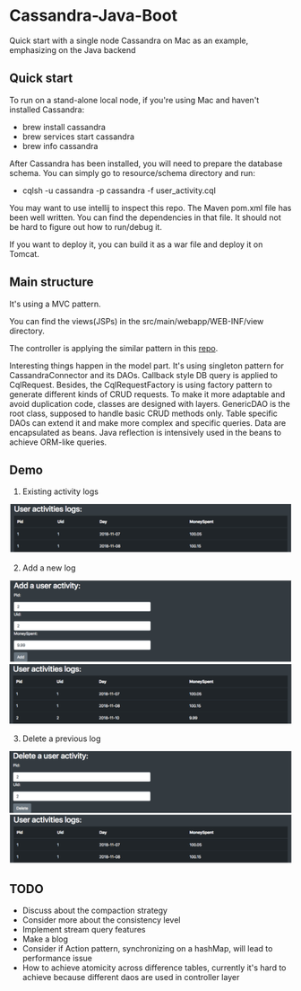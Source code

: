 # Cassandra-Java-Boot
Quick start with a single node Cassandra on Mac as an example, emphasizing on the Java backend


## Quick start

To run on a stand-alone local node, if you're using Mac and haven't installed Cassandra:
- brew install cassandra
- brew services start cassandra
- brew info cassandra
  
After Cassandra has been installed, you will need to prepare the database schema.
You can simply go to resource/schema directory and run:
- cqlsh -u cassandra -p cassandra -f user_activity.cql  
  
You may want to use intellij to inspect this repo.
The Maven pom.xml file has been well written. You can find the dependencies in that file.
It should not be hard to figure out how to run/debug it.

If you want to deploy it, you can build it as a war file and deploy it on Tomcat. 

## Main structure
It's using a MVC pattern.

You can find the views(JSPs) in the src/main/webapp/WEB-INF/view directory.

The controller is applying the similar pattern in this [repo](https://github.com/Lucas12138/JavaEE-Web-Application).

Interesting things happen in the model part.
It's using singleton pattern for CassandraConnector and its DAOs.
Callback style DB query is applied to CqlRequest.
Besides, the CqlRequestFactory is using factory pattern to generate different kinds of CRUD requests.
To make it more adaptable and avoid duplication code, classes are designed with layers.
GenericDAO is the root class, supposed to handle basic CRUD methods only. Table specific DAOs can extend it and make more complex and specific queries.
Data are encapsulated as beans. Java reflection is intensively used in the beans to achieve ORM-like queries. 

## Demo
1. Existing activity logs

![alt text](https://github.com/Lucas12138/Cassandra-Java-Boot/blob/master/resource/demoScreenshots/demo1.png)

2. Add a new log

![alt text](https://github.com/Lucas12138/Cassandra-Java-Boot/blob/master/resource/demoScreenshots/demo2.png)
![alt text](https://github.com/Lucas12138/Cassandra-Java-Boot/blob/master/resource/demoScreenshots/demo3.png)

3. Delete a previous log

![alt text](https://github.com/Lucas12138/Cassandra-Java-Boot/blob/master/resource/demoScreenshots/demo4.png)
![alt text](https://github.com/Lucas12138/Cassandra-Java-Boot/blob/master/resource/demoScreenshots/demo5.png)

## TODO
- Discuss about the compaction strategy
- Consider more about the consistency level
- Implement stream query features
- Make a blog 
- Consider if Action pattern, synchronizing on a hashMap, will lead to performance issue
- How to achieve atomicity across difference tables, currently it's hard to achieve because different daos are used in controller layer 